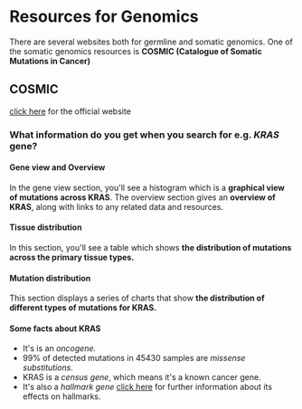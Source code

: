 # Resources for Genomics
There are several websites both for germline and somatic genomics. One of the somatic genomics resources is **COSMIC (Catalogue of Somatic Mutations in Cancer)**

## COSMIC
[click here](https://cancer.sanger.ac.uk/cosmic) for the official website 

### What information do you get when you search for e.g. *KRAS* gene?

#### Gene view and Overview
In the gene view section, you'll see a histogram which is a **graphical view of mutations across KRAS**. The overview section gives an **overview of KRAS**, along with links to any related data and resources.

#### Tissue distribution
In this section, you'll see a table which shows **the distribution of mutations across the primary tissue types.**

#### Mutation distribution
This section displays a series of charts that show **the distribution of different types of mutations for KRAS.** 

#### Some facts about KRAS
- It's is an *oncogene.*
- 99% of detected mutations in 45430 samples are *missense substitutions*. 
- KRAS is a *census gene*, which means it's a known cancer gene.
- It's also a *hallmark gene* [click here](https://cancer.sanger.ac.uk/cosmic/census-page/KRAS) for further information about its effects on hallmarks.




